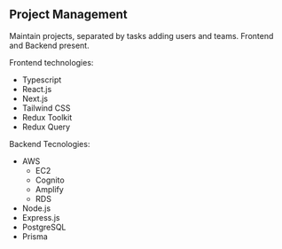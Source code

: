 ## Project Management

Maintain projects, separated by tasks adding users and teams.
Frontend and Backend present.

Frontend technologies:

- Typescript
- React.js
- Next.js
- Tailwind CSS
- Redux Toolkit
- Redux Query

Backend Tecnologies:

- AWS
    - EC2
    - Cognito
    - Amplify
    - RDS
- Node.js
- Express.js
- PostgreSQL
- Prisma